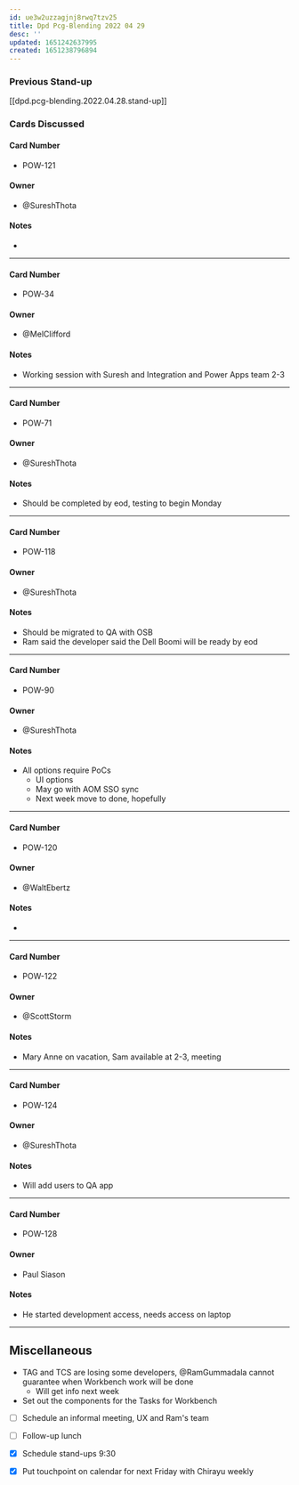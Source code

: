 ```yaml
---
id: ue3w2uzzagjnj8rwq7tzv25
title: Dpd Pcg-Blending 2022 04 29
desc: ''
updated: 1651242637995
created: 1651238796894
---
```


### Previous Stand-up
[[dpd.pcg-blending.2022.04.28.stand-up]]

### Cards Discussed
#### Card Number
- POW-121
#### Owner
- @SureshThota
#### Notes
- 
---
#### Card Number
- POW-34
#### Owner
- @MelClifford
#### Notes
- Working session with Suresh and Integration and Power Apps team 2-3
---
#### Card Number
- POW-71
#### Owner
- @SureshThota
#### Notes
- Should be completed by eod, testing to begin Monday
---
#### Card Number
- POW-118
#### Owner
-  @SureshThota
#### Notes
- Should be migrated to QA with OSB
- Ram said the developer said the Dell Boomi will be ready by eod
---
#### Card Number
- POW-90
#### Owner
- @SureshThota
#### Notes
- All options require PoCs
  - UI options
  - May go with AOM SSO sync
  - Next week move to done, hopefully
---
#### Card Number
- POW-120
#### Owner
- @WaltEbertz
#### Notes
- 
---
#### Card Number
- POW-122
#### Owner
- @ScottStorm
#### Notes
- Mary Anne on vacation, Sam available at 2-3, meeting 
---
#### Card Number
- POW-124
#### Owner
- @SureshThota
#### Notes
- Will add users to QA app
---
#### Card Number
- POW-128
#### Owner
- Paul Siason
#### Notes
- He started development access, needs access on laptop
---
## Miscellaneous
- TAG and TCS are losing some developers, @RamGummadala cannot guarantee when Workbench work will be done
  - Will get info next week
- Set out the components for the Tasks for Workbench
- [ ] Schedule an informal meeting, UX and Ram's team
- [ ] Follow-up lunch

- [x] Schedule stand-ups 9:30
- [x] Put touchpoint on calendar for next Friday with Chirayu weekly